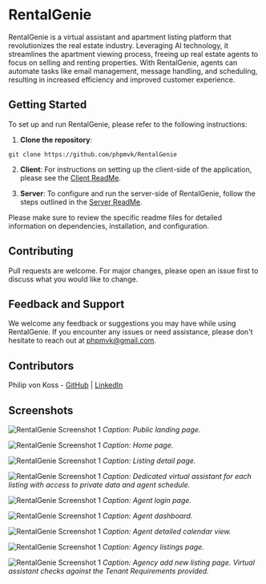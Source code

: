 # RentalGenie

RentalGenie is a virtual assistant and apartment listing platform that revolutionizes the real estate industry. Leveraging AI technology, it streamlines the apartment viewing process, freeing up real estate agents to focus on selling and renting properties. With RentalGenie, agents can automate tasks like email management, message handling, and scheduling, resulting in increased efficiency and improved customer experience.


## Getting Started

To set up and run RentalGenie, please refer to the following instructions:

1. **Clone the repository**:
  ```console 
  git clone https://github.com/phpmvk/RentalGenie
  ```

2. **Client**: For instructions on setting up the client-side of the application, please see the [Client ReadMe](./client/README.md).

3. **Server**: To configure and run the server-side of RentalGenie, follow the steps outlined in the [Server ReadMe](./server/README.md).

Please make sure to review the specific readme files for detailed information on dependencies, installation, and configuration.

## Contributing

Pull requests are welcome. For major changes, please open an issue first
to discuss what you would like to change.

## Feedback and Support

We welcome any feedback or suggestions you may have while using RentalGenie. If you encounter any issues or need assistance, please don't hesitate to reach out at phpmvk@gmail.com.

## Contributors

Philip von Koss - [GitHub](https://github.com/phpmvk) | [LinkedIn](https://www.linkedin.com/in/philip-von-koss)

## Screenshots

![RentalGenie Screenshot 1](/screenshots/1.png)
*Caption: Public landing page.*

![RentalGenie Screenshot 1](/screenshots/2.png)
*Caption: Home page.*

![RentalGenie Screenshot 1](/screenshots/3.png)
*Caption: Listing detail page.*

![RentalGenie Screenshot 1](/screenshots/4.png)
*Caption: Dedicated virtual assistant for each listing with access to private data and agent schedule.*

![RentalGenie Screenshot 1](/screenshots/5.png)
*Caption: Agent login page.*

![RentalGenie Screenshot 1](/screenshots/6.png)
*Caption: Agent dashboard.*

![RentalGenie Screenshot 1](/screenshots/7.png)
*Caption: Agent detailed calendar view.*

![RentalGenie Screenshot 1](/screenshots/8.png)
*Caption: Agency listings page.*

![RentalGenie Screenshot 1](/screenshots/9.png)
*Caption: Agency add new listing page. Virtual assistant checks against the Tenant Requirements provided.*